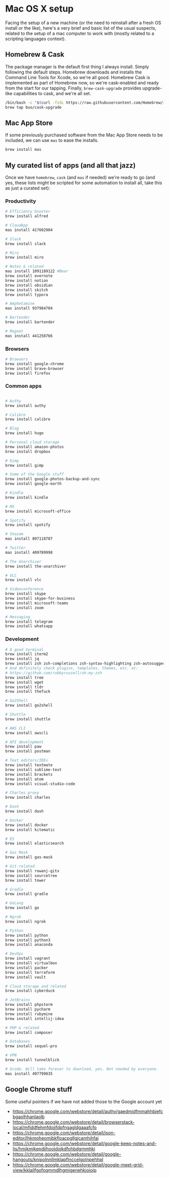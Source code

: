 # Mac OS X setup
Facing the setup of a new machine (or the need to reinstall after a fresh OS install or the like), here's a very brief and basic list of the usual suspects, related to the setup of a mac computer to work with (mostly related to a scripting languages context).

## Homebrew & Cask
The package manager is the default first thing I always install. Simply following the default steps. Homebrew downloads and installs the Command Line Tools for Xcode, so we're all good. Homebrew Cask is implemented as part of Homebrew now, so we're cask-enabled and ready from the start for our tapping. Finally, `brew-cask-upgrade` provides upgrade-like capabilities to cask, and we're all set.
```bash
/bin/bash -c "$(curl -fsSL https://raw.githubusercontent.com/Homebrew/install/HEAD/install.sh)"
brew tap buo/cask-upgrade
```
## Mac App Store
If some previously purchased software from the Mac App Store needs to be included, we can use `mas` to ease the installs.

```bash
brew install mas
```

## My curated list of apps (and all that jazz)
Once we have `homebrew`, `cask` (and `mas` if needed) we're ready to go (and yes, these lists might be scripted for some automation to install all, take this as just a curated set):

### Productivity

```bash
# Efficiency booster
brew install alfred

# CloudApp
mas install 417602904

# Slack
brew install slack

# Miro
brew install miro

# Notes & related
mas install 1091189122 #Bear
brew install evernote
brew install notion
brew install obsidian
brew install skitch
brew install typora

# Amphetamine
mas install 937984704

# Bartender
brew install bartender

# Magnet
mas install 441258766
```
### Browsers

```bash
# Browsers
brew install google-chrome
brew install brave-browser
brew install firefox
```

### Common apps

```bash

# Authy
brew install authy

# Calibre
brew install calibre

# Blog
brew install hugo

# Personal cloud storage
brew install amazon-photos
brew install dropbox

# Gimp
brew install gimp

# Some of the Google stuff
brew install google-photos-backup-and-sync
brew install google-earth

# Kindle
brew install kindle

# MS
brew install microsoft-office

# Spotify
brew install spotify

# Shazam
mas install 897118787

# Twitter
mas install 409789998

# The Unarchiver
brew install the-unarchiver

# VLC
brew install vlc

# Videoconference
brew install skype
brew install skype-for-business
brew install microsoft-teams
brew install zoom

# Messaging
brew install telegram
brew install whatsapp
```

### Development

```bash
# A good terminal
brew install iterm2
brew install jq
brew install zsh zsh-completions zsh-syntax-highlighting zsh-autosuggestions
# And definitely check plugins, templates, themes, etc. at:
# https://github.com/robbyrussell/oh-my-zsh
brew install tree
brew install wget
brew install tldr
brew install thefuck

# Go2Shell
brew install go2shell

# Shuttle
brew install shuttle 

# AWS CLI
brew install awscli

# API development
brew install paw
brew install postman

# Text editors/IDEs
brew install textmate
brew install sublime-text
brew install brackets
brew install atom
brew install visual-studio-code

# Charles proxy
brew install charles

# Dash
brew install dash

# Docker
brew install docker
brew install kitematic

# ES
brew install elasticsearch

# Gas Mask
brew install gas-mask

# Git-related
brew install rowanj-gitx
brew install sourcetree
brew install tower

# Gradle
brew install gradle

# GoLang
brew install go

# Ngrok
brew install ngrok

# Python
brew install python
brew install python3
brew install anaconda

# DevOps
brew install vagrant
brew install virtualbox
brew install packer
brew install terraform
brew install vault

# Cloud storage and related
brew install cyberduck

# JetBrains
brew install phpstorm
brew install pycharm
brew install rubymine
brew install intellij-idea

# PHP & related
brew install composer

# Databases
brew install sequel-pro

# VPN
brew install tunnelblick

# Xcode. Will take forever to download, yes. Not needed by everyone.
mas install 497799835
```

## Google Chrome stuff

Some useful pointers if we have not added those to the Google account yet

- https://chrome.google.com/webstore/detail/authy/gaedmjdfmmahhbjefcbgaolhhanlaolb
- https://chrome.google.com/webstore/detail/browserstack-local/mfiddfehmfdojjfdpfngagldgaaafcfo
- https://chrome.google.com/webstore/detail/json-editor/lhkmoheomjbkfloacpgllgjcamhihfaj
- https://chrome.google.com/webstore/detail/google-keep-notes-and-lis/hmjkmjkepdijhoojdojkdfohbdgmmhki
- https://chrome.google.com/webstore/detail/google-hangouts/knipolnnllmklapflnccelgolnpehhpl
- https://chrome.google.com/webstore/detail/google-meet-grid-view/kklailfgofogmmdlhgmjgenehkjoioip
